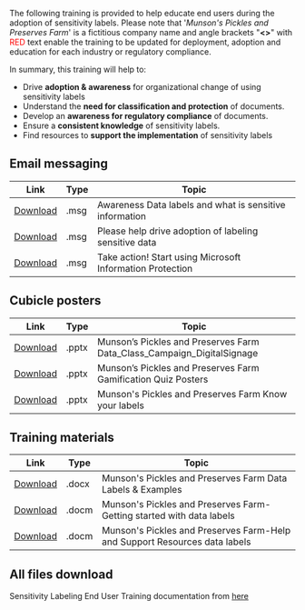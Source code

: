 The following training is provided to help educate end users during the adoption of sensitivity labels. Please note that '*Munson's Pickles and Preserves Farm*' is a fictitious company name and angle brackets "**<>**" with <span style="color:red">RED</span> text enable the training to be updated for deployment, adoption and education for each industry or regulatory compliance.

In summary, this training will help to:

* Drive **adoption & awareness** for organizational change of using sensitivity labels
* Understand the **need for classification and protection** of documents.
* Develop an **awareness for regulatory compliance** of documents.
* Ensure a **consistent knowledge** of sensitivity labels.
* Find resources to **support the implementation** of sensitivity labels

## Email messaging

|Link|Type|Topic|
|---|---|---|
|[Download](sensitivity/Awareness-Data-labels-and-what-is-sensitive-information.msg)|.msg| Awareness Data labels and what is sensitive information|
|[Download](sensitivity/Please-help-drive-adoption-of-labeling-sensitive-data.msg)|.msg| Please help drive adoption of labeling sensitive data|
|[Download](sensitivity/Take-action-Start-using-Microsoft-Information-Protection.msg)|.msg| Take action! Start using Microsoft Information Protection |

## Cubicle posters

|Link|Type|Topic|
|---|---|---|
|[Download](sensitivity/Munson-Pickles-and-Preserves-Farm-Data_Class_Campaign_DigitalSignage.pptx)|.pptx| Munson’s Pickles and Preserves Farm Data_Class_Campaign_DigitalSignage|
|[Download](sensitivity/Munson-Pickles-and-Preserves-Farm-Gamification-Quiz-Posters.pptx)|.pptx| Munson’s Pickles and Preserves Farm Gamification Quiz Posters|
|[Download](sensitivity/Munson-Pickles-and-Preserves-Farm-Know-your-labels.pptx)|.pptx| Munson's Pickles and Preserves Farm Know your labels|

## Training materials

|Link|Type|Topic|
|---|---|---|
|[Download](sensitivity/Munson-Pickles-and-Preserves-Farm-Data-Labels-Examples.docx)|.docx| Munson's Pickles and Preserves Farm Data Labels & Examples|
|[Download](sensitivity/Munson-Pickles-and-Preserves-Farm-Getting-started-with-data-labels.docm)|.docm| Munson's Pickles and Preserves Farm-Getting started with data labels|
|[Download](sensitivity/Munson-Pickles-and-Preserves-Farm-Help-and-Support-Resources-data-labels.docm)|.docm| Munson's Pickles and Preserves Farm-Help and Support Resources data labels|

## All files download

Sensitivity Labeling End User Training documentation from [here](sensitivity\End-User-Adoption-Training_Sensitivity-Labels.zip)